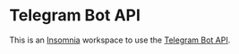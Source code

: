 # Telegram Bot API

This is an [Insomnia](https://insomnia.rest) workspace to use the [Telegram Bot API](https://core.telegram.org/api).
